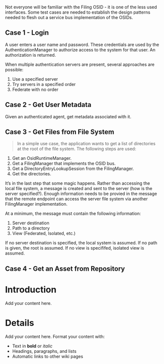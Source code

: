 Not everyone will be familiar with the Filing OSID - it is one of the less used interfaces.  Some test cases are needed to establish the design patterns needed to flesh out a service bus implementation of the OSIDs.

## Case 1 - Login ##

A user enters a user name and password.
These credentials are used by the AuthenticationManager to authorize access to the system for that user.  An authorization is returned.

When  multiple authentication servers are present, several approaches are possible:

  1. Use a specified server
  1. Try servers in a specified order
  1. Federate with no order


## Case 2 - Get User Metadata ##

Given an authenticated agent, get metadata associated with it.


## Case 3 - Get Files from File System ##

> In a simple use case, the application wants to get a list of directories at the root of the file system.  The following steps are used:

  1. Get an OsidRuntimeManager.
  1. Get a FilingManager that implements the OSID bus.
  1. Get a DirectoryEntryLookupSession from the FilingManager.
  1. Get the directories.

It’s in the last step that some magic happens.  Rather than accessing the local file system, a message is created and sent to the server (how is the server specified?).  Enough information needs to be provied in the message that the remote endpoint can  access the server file system via another FilingManager implementation.

At a minimum, the message must contain the following information:

  1. Server destination
  1. Path to a directory
  1. View (Federated, Isolated, etc.)

If no server destination is specified, the local system is assumed.
If no path is given, the root is assumed.
If no view is specififed, isolated view is assumed.

## Case 4 - Get an Asset from Repository ##




# Introduction #

Add your content here.


# Details #

Add your content here.  Format your content with:
  * Text in **bold** or _italic_
  * Headings, paragraphs, and lists
  * Automatic links to other wiki pages